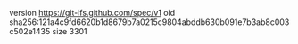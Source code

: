 version https://git-lfs.github.com/spec/v1
oid sha256:121a4c9fd6620b1d8679b7a0215c9804abddb630b091e7b3ab8c003c502e1435
size 3301
